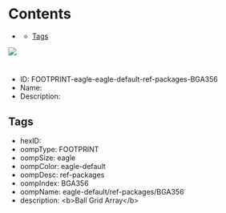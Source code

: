 



Contents
========

* [](#)
	* [Tags](#tags)
  
![][im]
# 

- ID: FOOTPRINT-eagle-eagle-default-ref-packages-BGA356
- Name: 
- Description: 

## Tags

- hexID: 
- oompType: FOOTPRINT
- oompSize: eagle
- oompColor: eagle-default
- oompDesc: ref-packages
- oompIndex: BGA356
- oompName: eagle-default/ref-packages/BGA356
- description: &lt;b&gt;Ball Grid Array&lt;/b&gt;



[im]: image.png
